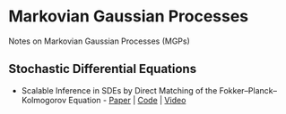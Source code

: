 # Markovian Gaussian Processes


Notes on Markovian Gaussian Processes (MGPs)



## Stochastic Differential Equations

* Scalable Inference in SDEs by Direct Matching of the Fokker–Planck–Kolmogorov Equation - [Paper](https://arxiv.org/abs/2110.15739) | [Code](https://github.com/AaltoML/scalable-inference-in-sdes) | [Video](https://nips.cc/virtual/2021/poster/28157)

